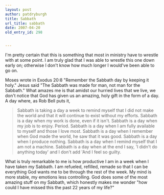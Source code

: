 ```yaml
---
layout: post
author: patdryburgh
title: Sabbath
url_title: sabbath
date: 2007-04-20
old_entry_id: 298


---
```


I'm pretty certain that this is something that most in ministry have to wrestle with at some point. I am truly glad that I was able to wrestle this one down early on; otherwise I don't know how much longer I would've been able to go on. 

Moses wrote in Exodus 20:8 "Remember the Sabbath day by keeping it holy." Jesus said "The Sabbath was made for man, not man for the Sabbath." What amazes me is that amidst our hurried lives that we live, we don't notice that God has given us an amazing, holy gift in the form of a day. A day where, as Rob Bell puts it,

>Sabbath is taking a day a week to remind myself that I did not make the world and that it will continue to exist without my efforts. Sabbath is a day when my work is done, even if it isn't. Sabbath is a day when my job is to enjoy. Period. Sabbath is a day when I am fully available to myself and those I love most. Sabbath is a day when I remember when God made the world, he saw that it was good. Sabbath is a day when I produce nothing. Sabbath is a day when I remind myself that I am not a machine. Sabbath is a day when at the end I say, 'I didn't do anything today' and I don't add 'And I feel so guilty.

What is truly remarkable to me is how productive I am in a week when I have taken my Sabbath. I am refueled, refilled, remade so that I can be everything God wants me to be through the rest of the week. My mind is more stable, my emotions less controlling. God does some of the most amazing stuff on my Sabbath, which honestly makes me wonder "how could I have missed this the past 22 years of my life?"